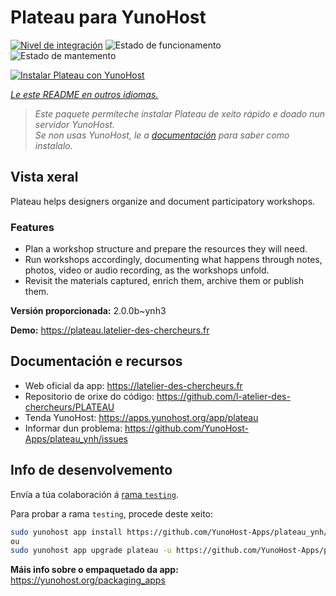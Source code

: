 <!--
NOTA: Este README foi creado automáticamente por <https://github.com/YunoHost/apps/tree/master/tools/readme_generator>
NON debe editarse manualmente.
-->

# Plateau para YunoHost

[![Nivel de integración](https://dash.yunohost.org/integration/plateau.svg)](https://dash.yunohost.org/appci/app/plateau) ![Estado de funcionamento](https://ci-apps.yunohost.org/ci/badges/plateau.status.svg) ![Estado de mantemento](https://ci-apps.yunohost.org/ci/badges/plateau.maintain.svg)

[![Instalar Plateau con YunoHost](https://install-app.yunohost.org/install-with-yunohost.svg)](https://install-app.yunohost.org/?app=plateau)

*[Le este README en outros idiomas.](./ALL_README.md)*

> *Este paquete permíteche instalar Plateau de xeito rápido e doado nun servidor YunoHost.*  
> *Se non usas YunoHost, le a [documentación](https://yunohost.org/install) para saber como instalalo.*

## Vista xeral

Plateau helps designers organize and document participatory workshops.

### Features

- Plan a workshop structure and prepare the resources they will need. 
- Run workshops accordingly, documenting what happens through notes, photos, video or audio recording, as the workshops unfold. 
- Revisit the materials captured, enrich them, archive them or publish them.


**Versión proporcionada:** 2.0.0b~ynh3

**Demo:** <https://plateau.latelier-des-chercheurs.fr>
## Documentación e recursos

- Web oficial da app: <https://latelier-des-chercheurs.fr>
- Repositorio de orixe do código: <https://github.com/l-atelier-des-chercheurs/PLATEAU>
- Tenda YunoHost: <https://apps.yunohost.org/app/plateau>
- Informar dun problema: <https://github.com/YunoHost-Apps/plateau_ynh/issues>

## Info de desenvolvemento

Envía a túa colaboración á [rama `testing`](https://github.com/YunoHost-Apps/plateau_ynh/tree/testing).

Para probar a rama `testing`, procede deste xeito:

```bash
sudo yunohost app install https://github.com/YunoHost-Apps/plateau_ynh/tree/testing --debug
ou
sudo yunohost app upgrade plateau -u https://github.com/YunoHost-Apps/plateau_ynh/tree/testing --debug
```

**Máis info sobre o empaquetado da app:** <https://yunohost.org/packaging_apps>
